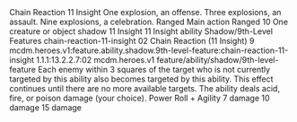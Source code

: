 <ability>
  <name>Chain Reaction</name>
  <cost>11 Insight</cost>
  <flavor>One explosion, an offense. Three explosions, an assault. Nine explosions, a celebration.</flavor>
  <keywords>
    <keyword>Ranged</keyword>
  </keywords>
  <type>Main action</type>
  <distance>Ranged 10</distance>
  <target>One creature or object</target>
  <metadata>
    <class>shadow</class>
    <cost>11 Insight</cost>
    <cost_amount>11</cost_amount>
    <cost_resource>Insight</cost_resource>
    <feature_type>ability</feature_type>
    <file_dpath>Shadow/9th-Level Features</file_dpath>
    <item_id>chain-reaction-11-insight</item_id>
    <item_index>02</item_index>
    <item_name>Chain Reaction (11 Insight)</item_name>
    <level>9</level>
    <scc>mcdm.heroes.v1:feature.ability.shadow.9th-level-feature:chain-reaction-11-insight</scc>
    <scdc>1.1.1:13.2.2.7:02</scdc>
    <source>mcdm.heroes.v1</source>
    <type>feature/ability/shadow/9th-level-feature</type>
  </metadata>
  <effects>
    <effect type="mundane">Each enemy within 3 squares of the target who is not currently targeted by this ability also becomes targeted by this ability. This effect continues until there are no more available targets. The ability deals acid, fire, or poison damage (your choice).</effect>
    <effect type="roll">
      <roll>Power Roll + Agility</roll>
      <t1>7 damage</t1>
      <t2>10 damage</t2>
      <t3>15 damage</t3>
    </effect>
  </effects>
</ability>
